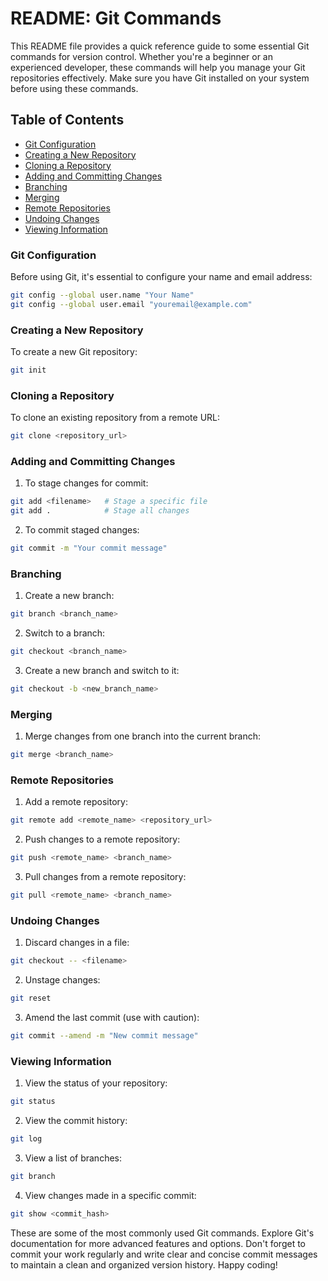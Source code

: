 # README: Git Commands

This README file provides a quick reference guide to some essential Git commands for version control. Whether you're a beginner or an experienced developer, these commands will help you manage your Git repositories effectively. Make sure you have Git installed on your system before using these commands.

## Table of Contents
- [Git Configuration](#git-configuration)
- [Creating a New Repository](#creating-a-new-repository)
- [Cloning a Repository](#cloning-a-repository)
- [Adding and Committing Changes](#adding-and-committing-changes)
- [Branching](#branching)
- [Merging](#merging)
- [Remote Repositories](#remote-repositories)
- [Undoing Changes](#undoing-changes)
- [Viewing Information](#viewing-information)

### Git Configuration

Before using Git, it's essential to configure your name and email address:

```bash
git config --global user.name "Your Name"
git config --global user.email "youremail@example.com"
```

### Creating a New Repository

To create a new Git repository:

```bash
git init
```

### Cloning a Repository

To clone an existing repository from a remote URL:

```bash
git clone <repository_url>
```

### Adding and Committing Changes

1. To stage changes for commit:

```bash
git add <filename>   # Stage a specific file
git add .            # Stage all changes
```

2. To commit staged changes:

```bash
git commit -m "Your commit message"
```

### Branching

1. Create a new branch:

```bash
git branch <branch_name>
```

2. Switch to a branch:

```bash
git checkout <branch_name>
```

3. Create a new branch and switch to it:

```bash
git checkout -b <new_branch_name>
```

### Merging

1. Merge changes from one branch into the current branch:

```bash
git merge <branch_name>
```

### Remote Repositories

1. Add a remote repository:

```bash
git remote add <remote_name> <repository_url>
```

2. Push changes to a remote repository:

```bash
git push <remote_name> <branch_name>
```

3. Pull changes from a remote repository:

```bash
git pull <remote_name> <branch_name>
```

### Undoing Changes

1. Discard changes in a file:

```bash
git checkout -- <filename>
```

2. Unstage changes:

```bash
git reset
```

3. Amend the last commit (use with caution):

```bash
git commit --amend -m "New commit message"
```

### Viewing Information

1. View the status of your repository:

```bash
git status
```

2. View the commit history:

```bash
git log
```

3. View a list of branches:

```bash
git branch
```

4. View changes made in a specific commit:

```bash
git show <commit_hash>
```

These are some of the most commonly used Git commands. Explore Git's documentation for more advanced features and options. Don't forget to commit your work regularly and write clear and concise commit messages to maintain a clean and organized version history. Happy coding!
